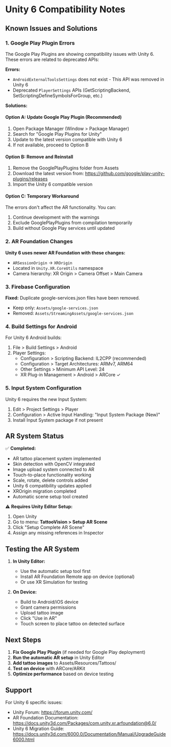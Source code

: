 # Unity 6 Compatibility Notes

## Known Issues and Solutions

### 1. Google Play Plugin Errors

The Google Play Plugins are showing compatibility issues with Unity 6. These errors are related to deprecated APIs:

**Errors:**
- `AndroidExternalToolsSettings` does not exist - This API was removed in Unity 6
- Deprecated `PlayerSettings` APIs (GetScriptingBackend, SetScriptingDefineSymbolsForGroup, etc.)

**Solutions:**

#### Option A: Update Google Play Plugin (Recommended)
1. Open Package Manager (Window > Package Manager)
2. Search for "Google Play Plugins for Unity"
3. Update to the latest version compatible with Unity 6
4. If not available, proceed to Option B

#### Option B: Remove and Reinstall
1. Remove the GooglePlayPlugins folder from Assets
2. Download the latest version from: https://github.com/google/play-unity-plugins/releases
3. Import the Unity 6 compatible version

#### Option C: Temporary Workaround
The errors don't affect the AR functionality. You can:
1. Continue development with the warnings
2. Exclude GooglePlayPlugins from compilation temporarily
3. Build without Google Play services until updated

### 2. AR Foundation Changes

**Unity 6 uses newer AR Foundation with these changes:**
- `ARSessionOrigin` → `XROrigin`
- Located in `Unity.XR.CoreUtils` namespace
- Camera hierarchy: XR Origin > Camera Offset > Main Camera

### 3. Firebase Configuration

**Fixed:** Duplicate google-services.json files have been removed.
- Keep only: `Assets/google-services.json`
- Removed: `Assets/StreamingAssets/google-services.json`

### 4. Build Settings for Android

For Unity 6 Android builds:
1. File > Build Settings > Android
2. Player Settings:
   - Configuration > Scripting Backend: IL2CPP (recommended)
   - Configuration > Target Architectures: ARMv7, ARM64
   - Other Settings > Minimum API Level: 24
   - XR Plug-in Management > Android > ARCore ✓

### 5. Input System Configuration

Unity 6 requires the new Input System:
1. Edit > Project Settings > Player
2. Configuration > Active Input Handling: "Input System Package (New)"
3. Install Input System package if not present

## AR System Status

✅ **Completed:**
- AR tattoo placement system implemented
- Skin detection with OpenCV integrated
- Image upload system connected to AR
- Touch-to-place functionality working
- Scale, rotate, delete controls added
- Unity 6 compatibility updates applied
- XROrigin migration completed
- Automatic scene setup tool created

⚠️ **Requires Unity Editor Setup:**
1. Open Unity
2. Go to menu: **TattooVision > Setup AR Scene**
3. Click "Setup Complete AR Scene"
4. Assign any missing references in Inspector

## Testing the AR System

1. **In Unity Editor:**
   - Use the automatic setup tool first
   - Install AR Foundation Remote app on device (optional)
   - Or use XR Simulation for testing

2. **On Device:**
   - Build to Android/iOS device
   - Grant camera permissions
   - Upload tattoo image
   - Click "Use in AR"
   - Touch screen to place tattoo on detected surface

## Next Steps

1. **Fix Google Play Plugin** (if needed for Google Play deployment)
2. **Run the automatic AR setup** in Unity Editor
3. **Add tattoo images** to Assets/Resources/Tattoos/
4. **Test on device** with ARCore/ARKit
5. **Optimize performance** based on device testing

## Support

For Unity 6 specific issues:
- Unity Forum: https://forum.unity.com/
- AR Foundation Documentation: https://docs.unity3d.com/Packages/com.unity.xr.arfoundation@6.0/
- Unity 6 Migration Guide: https://docs.unity3d.com/6000.0/Documentation/Manual/UpgradeGuide6000.html

